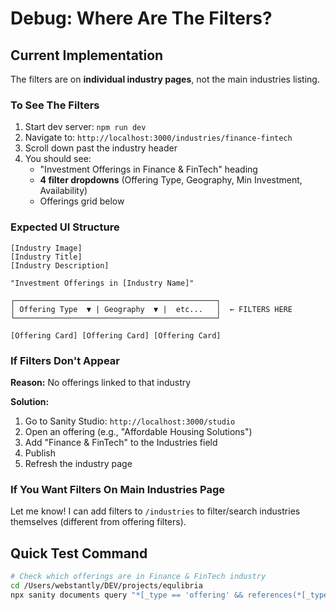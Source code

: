 # Debug: Where Are The Filters?

## Current Implementation

The filters are on **individual industry pages**, not the main industries listing.

### To See The Filters

1. Start dev server: `npm run dev`
2. Navigate to: `http://localhost:3000/industries/finance-fintech`
3. Scroll down past the industry header
4. You should see:
   - "Investment Offerings in Finance & FinTech" heading
   - **4 filter dropdowns** (Offering Type, Geography, Min Investment, Availability)
   - Offerings grid below

### Expected UI Structure

```
[Industry Image]
[Industry Title]
[Industry Description]

"Investment Offerings in [Industry Name]"

┌─────────────────────────────────────────────┐
│ Offering Type  ▼ | Geography  ▼ |  etc...   │  ← FILTERS HERE
└─────────────────────────────────────────────┘

[Offering Card] [Offering Card] [Offering Card]
```

### If Filters Don't Appear

**Reason:** No offerings linked to that industry

**Solution:**

1. Go to Sanity Studio: `http://localhost:3000/studio`
2. Open an offering (e.g., "Affordable Housing Solutions")
3. Add "Finance & FinTech" to the Industries field
4. Publish
5. Refresh the industry page

### If You Want Filters On Main Industries Page

Let me know! I can add filters to `/industries` to filter/search industries themselves (different from offering filters).

## Quick Test Command

```bash
# Check which offerings are in Finance & FinTech industry
cd /Users/webstantly/DEV/projects/equlibria
npx sanity documents query "*[_type == 'offering' && references(*[_type=='industry' && slug.current=='finance-fintech'][0]._id)]{companyName}" --dataset production --pretty
```
